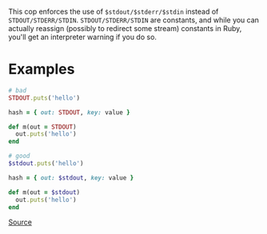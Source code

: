 
This cop enforces the use of `$stdout/$stderr/$stdin` instead of `STDOUT/STDERR/STDIN`.
`STDOUT/STDERR/STDIN` are constants, and while you can actually
reassign (possibly to redirect some stream) constants in Ruby, you'll get
an interpreter warning if you do so.

# Examples

```ruby
# bad
STDOUT.puts('hello')

hash = { out: STDOUT, key: value }

def m(out = STDOUT)
  out.puts('hello')
end

# good
$stdout.puts('hello')

hash = { out: $stdout, key: value }

def m(out = $stdout)
  out.puts('hello')
end
```

[Source](http://www.rubydoc.info/gems/rubocop/RuboCop/Cop/Style/GlobalStdStream)